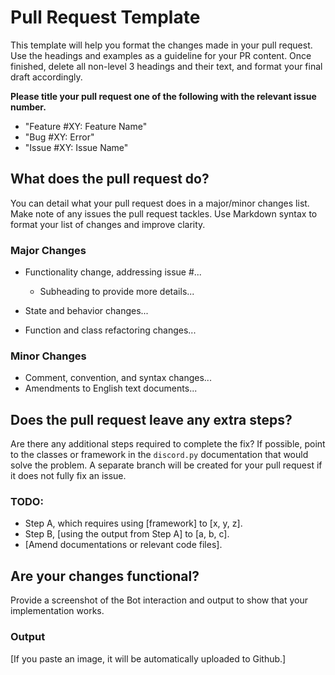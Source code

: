 # Pull Request Template
This template will help you format the changes made in your pull request. Use the headings and examples as a guideline for your PR content. Once finished, delete all non-level 3 headings and their text, and format your final draft accordingly.

**Please title your pull request one of the following with the relevant issue number.** 
* "Feature #XY: Feature Name"
* "Bug #XY: Error"
* "Issue #XY: Issue Name"

## What does the pull request do?
You can detail what your pull request does in a major/minor changes list. Make note of any issues the pull request tackles. Use Markdown syntax to format your list of changes and improve clarity.

### Major Changes
* Functionality change, addressing issue #...

  * Subheading to provide more details...
* State and behavior changes...
* Function and class refactoring changes...

### Minor Changes
* Comment, convention, and syntax changes...
* Amendments to English text documents...

## Does the pull request leave any extra steps?
Are there any additional steps required to complete the fix? If possible, point to the classes or framework in the `discord.py` documentation that would solve the problem.
A separate branch will be created for your pull request if it does not fully fix an issue.

### TODO:
* Step A, which requires using [framework] to [x, y, z].
* Step B, [using the output from Step A] to [a, b, c].
* [Amend documentations or relevant code files].

## Are your changes functional?
Provide a screenshot of the Bot interaction and output to show that your implementation works.

### Output
[If you paste an image, it will be automatically uploaded to Github.]
